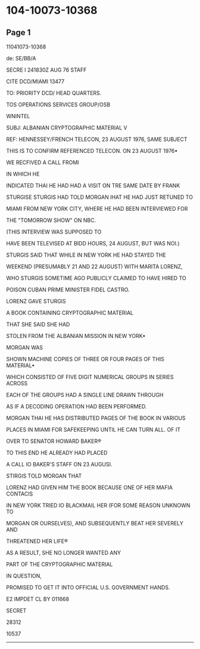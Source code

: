 # 104-10073-10368

## Page 1

11041073-10368

de: SE/BB/A

SECRE I 241830Z AUG 76 STAFF

CITE DCD/MIAMI 13477

TO: PRIORITY DCD/ HEAD QUARTERS.

TOS OPERATIONS SERVICES GROUP/OSB

WNINTEL

SUBJ: ALBANIAN CRYPTOGRAPHIC MATERIAL V

REF: HENNESSEY/FRENCH TELECON, 23 AUGUST 1976, SAME SUBJECT

THIS IS TO CONFIRM REFERENCED TELECON. ON 23 AUGUST 1976•

WE RECFIVED A CALL FROMI

IN WHICH HE

INDICATED THAI HE HAD HAD A VISIT ON TRE SAME DATE BY FRANK

STURGISE STURGIS HAD TOLD MORGAN IHAT HE HAD JUST RETUNED TO

MIAMI FROM NEW YORK CITY, WHERE HE HAD BEEN INTERVIEWED FOR

THE "TOMORROW SHOW" ON NBC.

(THIS INTERVIEW WAS SUPPOSED TO

HAVE BEEN TELEVISED AT BIDD HOURS, 24 AUGUST, BUT WAS NOI.)

STURGIS SAID THAT WHILE IN NEW YORK HE HAD STAYED THE

WEEKEND (PRESUMABLY 21 AND 22 AUGUST) WITH MARITA LORENZ,

WHO STURGIS SOMETIME AGO PUBLICLY CLAIMED TO HAVE HIRED TO

POISON CUBAN PRIME MINISTER FIDEL CASTRO.

LORENZ GAVE STURGIS

A BOOK CONTAINING CRYPTOGRAPHIC MATERIAL

THAT SHE SAID SHE HAD

STOLEN FROM THE ALBANIAN MISSION IN NEW YORK•

MORGAN WAS

SHOWN MACHINE COPIES OF THREE OR FOUR PAGES OF THIS MATERIAL•

WHICH CONSISTED OF FIVE DIGIT NUMERICAL GROUPS IN SERIES ACROSS

EACH OF THE GROUPS HAD A SINGLE LINE DRAWN THROUGH

AS IF A DECODING OPERATION HAD BEEN PERFORMED.

MORGAN THAI HE HAS DISTRIBUTED PAGES OF THE BOOK IN VARIOUS

PLACES IN MIAMI FOR SAFEKEEPING UNTIL HE CAN TURN ALL. OF IT

OVER TO SENATOR HOWARD BAKER®

TO THIS END HE ALREADY HAD PLACED

A CALL IO BAKER'S STAFF ON 23 AUGUSI.

STIRGIS TOLD MORGAN THAT

LORENZ HAD GIVEN HIM THE BOOK BECAUSE ONE OF HER MAFIA CONTACIS

IN NEW YORK TRIED IO BLACKMAIL HER (FOR SOME REASON UNKNOWN TO

MORGAN OR OURSELVES), AND SUBSEQUENTLY BEAT HER SEVERELY AND

THREATENED HER LIFE®

AS A RESULT, SHE NO LONGER WANTED ANY

PART OF THE CRYPTOGRAPHIC MATERIAL

IN QUESTION,

PROMISED TO GET IT INTO OFFICIAL U.S. GOVERNMENT HANDS.

E2 IMPDET CL BY 011668

SECRET

28312

10537

---

